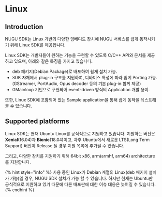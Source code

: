 # Linux

## Introduction

NUGU SDK는 Linux 기반의 다양한 임베디드 장치에 NUGU 서비스를 쉽게 동작시키기 위해 Linux SDK를 제공합니다. 

Linux SDK는 개발자들이 원하는 기능을 구현할 수 있도록 C/C++ API와 문서를 제공하고 있으며, 아래와 같은 특징을 가지고 있습니다.

* deb 패키지\(Debian Package\)로 배포하여 쉽게 설치 가능.
* SDK 자체에서 plug-in 구조를 지원하여, 디바이스 특성에 따라 쉽게 Porting 가능. \(GStreamer, PortAudio, Opus decoder 등의 기본 plug-in 함께 제공\)
* GMainloop 기반으로 구현되어 event-driven 방식의 Application 개발 용이.

또한, Linux SDK에 포함되어 있는 Sample application을 통해 쉽게 동작을 테스트해 볼 수 있습니다.

## Supported platforms

Linux SDK는 현재 Ubuntu Linux를 공식적으로 지원하고 있습니다. 지원하는 버전은 **Xenial**\(16.04\)과 **Bionic**\(18.04\)이고, 차후 Ubuntu에서 새로운 LTS\(Long Term Support\) 버전이 Release 될 경우 지원 목록에 추가될 수 있습니다.

그리고, 다양한 장치를 지원하기 위해 64bit x86, arm\(armhf, arm64\) architecture를 지원합니다.

{% hint style="info" %}
사용 중인 Linux가 Debian 계열의 Linux\(deb 패키지 설치가 가능\)일 경우, NUGU SDK 설치가 가능 할 수 있습니다. 하지만 현재는 Ubuntu만 공식적으로 지원하고 있기 때문에 다른 배포판에 대한 이슈 대응은 늦어질 수 있습니다.
{% endhint %}

